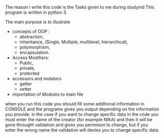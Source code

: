 The reason i write this code is the Tasks given to me during studyind 
This program is written in python 3. 

The main purpose is to illustrate 
-  concepts of OOP :
    - abstraction,
    - inheritance, (Single, Multiple, multilevel, hierarchical),
    - polymorphism,
    - encapsulation. 
- Access Modifiers:
    - Public,
    - private,
    - protected
-  accessors and mutators
    -  getter 
    -  setter
-  importation of Modules to main file

when you run this code you should fill some additional information in CONSOLE and the programs gives you output depending on the information you provide. 
 in the case if you want to change specific data in the code you must enter the name of the creator (for example NIKA) and then it will be gone throught validation
 and gives you permision to change, but if you enter the wrong name the validation will denies you to change specific data.
